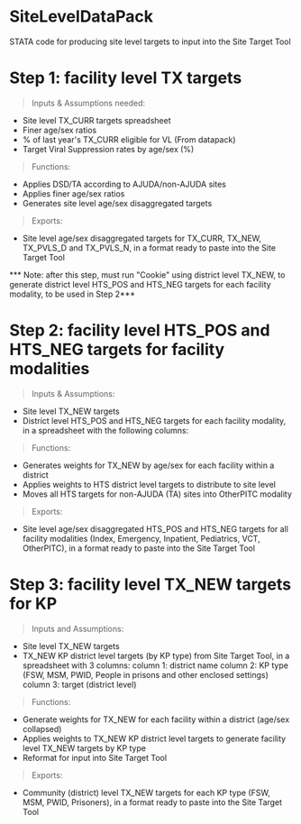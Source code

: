 # SiteLevelDataPack
STATA code for producing site level targets to input into the Site Target Tool

# Step 1: facility level TX targets
> Inputs & Assumptions needed:
- Site level TX_CURR targets spreadsheet
- Finer age/sex ratios
- % of last year's TX_CURR eligible for VL (From datapack)
- Target Viral Suppression rates by age/sex (%)
  
> Functions:
- Applies DSD/TA according to AJUDA/non-AJUDA sites 
- Applies finer age/sex ratios
- Generates site level age/sex disaggregated targets 
  
> Exports:
- Site level age/sex disaggregated targets for TX_CURR, TX_NEW, TX_PVLS_D and TX_PVLS_N, in a format ready to paste into the Site Target Tool
  
*** Note: after this step, must run "Cookie" using district level TX_NEW, to generate district level HTS_POS and HTS_NEG targets for each facility modality, to be used in Step 2***

# Step 2: facility level HTS_POS and HTS_NEG targets for facility modalities 
> Inputs & Assumptions:
- Site level TX_NEW targets
- District level HTS_POS and HTS_NEG targets for each facility modality, in a spreadsheet with the following columns: 
  
> Functions:
- Generates weights for TX_NEW by age/sex for each facility within a district
- Applies weights to HTS district level targets to distribute to site level 
- Moves all HTS targets for non-AJUDA (TA) sites into OtherPITC modality 
  
> Exports: 
- Site level age/sex disaggregated HTS_POS and HTS_NEG targets for all facility modalities (Index, Emergency, Inpatient, Pediatrics, VCT, OtherPITC), in a format ready to paste into the Site Target Tool

# Step 3: facility level TX_NEW targets for KP
> Inputs and Assumptions: 
- Site level TX_NEW targets
- TX_NEW KP district level targets (by KP type) from Site Target Tool, in a spreadsheet with 3 columns:
      column 1: district name
      column 2: KP type (FSW, MSM, PWID, People in prisons and other enclosed settings)
      column 3: target (district level)
  
> Functions:
- Generate weights for TX_NEW for each facility within a district (age/sex collapsed)
- Applies weights to TX_NEW KP district level targets to generate facility level TX_NEW targets by KP type
- Reformat for input into Site Target Tool 
  
> Exports:
- Community (district) level TX_NEW targets for each KP type (FSW, MSM, PWID, Prisoners), in a format ready to paste into the Site Target Tool 

